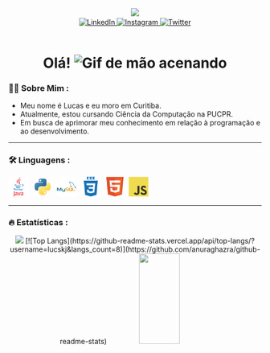 <div id="header" align="center">
  <img src="https://media.giphy.com/media/M9gbBd9nbDrOTu1Mqx/giphy.gif" width="100"/>
  
  <div id="badges">
    <a href="https://www.linkedin.com/in/lucskj/">
      <img src="https://img.shields.io/badge/LinkedIn-blue?style=for-the-badge&logo=linkedin&logoColor=white" alt="LinkedIn"/>
    </a>
    <a href="https://www.instagram.com/lucs_kj/">
      <img src="https://img.shields.io/badge/Instagram-E4405F?style=for-the-badge&logo=instagram&logoColor=white" alt="Instagram"/>
    </a>
    <a href="https://twitter.com/lucs_kj">
      <img src="https://img.shields.io/badge/Twitter-blue?style=for-the-badge&logo=twitter&logoColor=white" alt="Twitter"/>
    </a>
  </div>
  
  <img src="https://komarev.com/ghpvc/?username=lucskj&style=flat-square&color=blue" alt=""/>
  
  <h1>
    Olá!
    <img src="https://media.giphy.com/media/hvRJCLFzcasrR4ia7z/giphy.gif" 
           alt="Gif de mão acenando"
           height="45"
           width="45" />
  </h1>
</div>

### :man_technologist: Sobre Mim :

- Meu nome é Lucas e eu moro em Curitiba.
- Atualmente, estou cursando Ciência da Computação na PUCPR.
- Em busca de aprimorar meu conhecimento em relação à programação e ao desenvolvimento.

---

### :hammer_and_wrench: Linguagens :

<div>
  <img src="https://github.com/devicons/devicon/blob/master/icons/java/java-original-wordmark.svg" title="Java" alt="Java" width="40" height="40"/>&nbsp;
  <img src="https://github.com/devicons/devicon/blob/master/icons/python/python-original.svg" title="Python" alt="Python" width="40" height="40"/>&nbsp;
  <img src="https://github.com/devicons/devicon/blob/master/icons/mysql/mysql-original-wordmark.svg" title="MySQL"  alt="MySQL" width="40" height="40"/>&nbsp;
  <img src="https://github.com/devicons/devicon/blob/master/icons/css3/css3-plain-wordmark.svg"  title="CSS3" alt="CSS" width="40" height="40"/>&nbsp;
  <img src="https://github.com/devicons/devicon/blob/master/icons/html5/html5-original.svg" title="HTML5" alt="HTML" width="40" height="40"/>&nbsp;
  <img src="https://github.com/devicons/devicon/blob/master/icons/javascript/javascript-original.svg" title="JavaScript" alt="JavaScript" width="40" height="40"/>&nbsp;

---

### :fire: Estatísticas :
  
<div align="center">
  <img height="180em" src="https://github-readme-stats.vercel.app/api?username=lucskj&show_icons=true&theme=radical&include_all_commits=true&count_private=true"/>
  [![Top Langs](https://github-readme-stats.vercel.app/api/top-langs/?username=lucskj&langs_count=8)](https://github.com/anuraghazra/github-readme-stats)
  <img height="180em" width="40%" src="https://github-readme-stats.vercel.app/api/top-langs/?username=lucskj&theme=radical"/>
</div>
